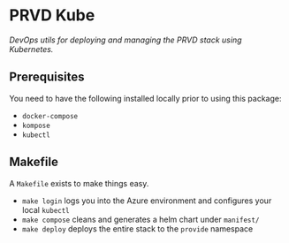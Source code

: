 # PRVD Kube

*DevOps utils for deploying and managing the PRVD stack using Kubernetes.*

## Prerequisites

You need to have the following installed locally prior to using this package:

- `docker-compose`
- `kompose`
- `kubectl`

## Makefile

A `Makefile` exists to make things easy.

- `make login` logs you into the Azure environment and configures your local `kubectl`
- `make compose` cleans and generates a helm chart under `manifest/`
- `make deploy` deploys the entire stack to the `provide` namespace
